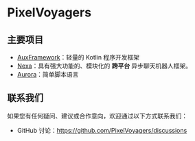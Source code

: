 # PixelVoyagers

## 主要项目
- [AuxFramework](https://github.com/PixelVoyagers/AuxFramework)：轻量的 Kotlin 程序开发框架
- [Nexa](https://github.com/PixelVoyagers/Nexa)：具有强大功能的、模块化的 __跨平台__ 异步聊天机器人框架。
- [Aurora](https://github.com/PixelVoyagers/Aurora)：简单脚本语言

## 联系我们

如果您有任何疑问、建议或合作意向，欢迎通过以下方式联系我们：

- GitHub 讨论：https://github.com/PixelVoyagers/discussions

